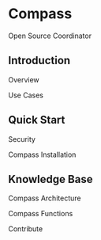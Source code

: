 # Compass
Open Source Coordinator

## Introduction

Overview

Use Cases

## Quick Start

Security

Compass Installation

## Knowledge Base

Compass Architecture

Compass Functions

Contribute
